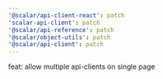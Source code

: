 ```yaml
---
'@scalar/api-client-react': patch
'scalar-api-client': patch
'@scalar/api-reference': patch
'@scalar/object-utils': patch
'@scalar/api-client': patch
---
```


feat: allow multiple api-clients on single page
